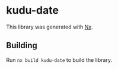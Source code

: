 # kudu-date

This library was generated with [Nx](https://nx.dev).

## Building

Run `nx build kudu-date` to build the library.
